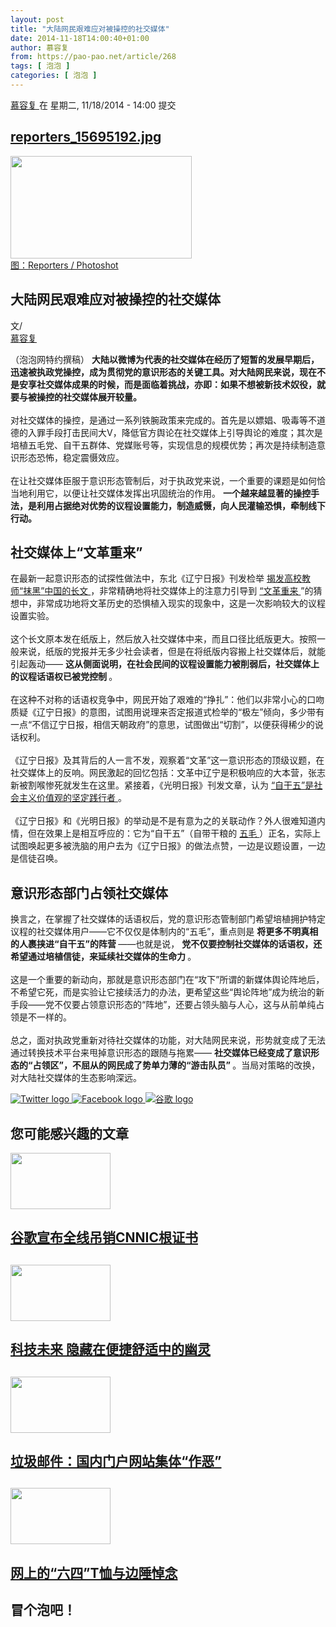 ```yaml
---
layout: post
title: "大陆网民艰难应对被操控的社交媒体"
date: 2014-11-18T14:00:40+01:00
author: 慕容复
from: https://pao-pao.net/article/268
tags: [ 泡泡 ]
categories: [ 泡泡 ]
---
```


<section class="clearfix" id="content" role="main">
 <div class="region region-content">
  <div class="block block-system" id="block-system-main">
   <div class="content">
    <div about="/article/268" class="node node-pao-pao-article node-promoted node-full view-mode-full clearfix" id="node-268" typeof="sioc:Item foaf:Document">
     <span class="rdf-meta element-hidden" content="大陆网民艰难应对被操控的社交媒体" property="dc:title">
     </span>
     <span class="rdf-meta element-hidden" content="0" datatype="xsd:integer" property="sioc:num_replies">
     </span>
     <div class="submitted">
      <span content="2014-11-18T14:00:40+01:00" datatype="xsd:dateTime" property="dc:date dc:created" rel="sioc:has_creator">
       <a about="/author/600" class="username" datatype="" href="/author/600" property="foaf:name" title="查看用户资料" typeof="sioc:UserAccount" xml:lang="">
        慕容复
       </a>
       在 星期二, 11/18/2014 - 14:00 提交
      </span>
     </div>
     <div class="content">
      <div class="field field-name-field-image field-type-image field-label-hidden">
       <div class="field-items">
        <div class="field-item even">
         <div class="file file-image file-image-jpeg" id="file-703--2">
          <h2 class="element-invisible">
           <a href="/file/703">
            reporters_15695192.jpg
           </a>
          </h2>
          <div class="content">
           <img alt="" height="164" src="https://pao-pao.net/sites/pao-pao.net/files/styles/article_detail/public/reporters_15695192.jpg?itok=1ueU0xSj" title="" typeof="foaf:Image" width="290"/>
           <div class="field field-name-field-image-source field-type-link-field field-label-hidden">
            <div class="field-items">
             <div class="field-item even">
              <a href="http://store.reporters.be/zoom.pgi?UNID=sccladjcprzizhmbkgnoyguvztnaaugsxjexmnacezkegxfqetfcazxatlatghldgrbqcbcegdbbchgiarnhptytmdwmdtnwfoplvbpnrqsvrze&amp;OBJET=15695192&amp;TY=1&amp;TR=531&amp;RI=2500097">
               图：Reporters / Photoshot
              </a>
             </div>
            </div>
           </div>
          </div>
         </div>
        </div>
       </div>
      </div>
      <div class="field field-name-title field-type-ds field-label-hidden">
       <div class="field-items">
        <div class="field-item even" property="dc:title">
         <h1 class="page-title">
          大陆网民艰难应对被操控的社交媒体
         </h1>
        </div>
       </div>
      </div>
      <div class="field-name-author">
       <div class="label-inline">
        文/
       </div>
       <a about="/author/600" class="username" datatype="" href="/author/600" property="foaf:name" title="查看用户资料" typeof="sioc:UserAccount" xml:lang="">
        慕容复
       </a>
      </div>
      <div class="field field-name-body field-type-text-with-summary field-label-hidden">
       <div class="field-items">
        <div class="field-item even" property="content:encoded">
         <p>
          （泡泡网特约撰稿）
          <strong>
           大陆以微博为代表的社交媒体在经历了短暂的发展早期后，迅速被执政党操控，成为贯彻党的意识形态的关键工具。对大陆网民来说，现在不是安享社交媒体成果的时候，而是面临着挑战，亦即：如果不想被新技术奴役，就要与被操控的社交媒体展开较量。
          </strong>
          <br/>
          <br/>
          对社交媒体的操控，是通过一系列铁腕政策来完成的。首先是以嫖娼、吸毒等不道德的入罪手段打击民间大V，降低官方舆论在社交媒体上引导舆论的难度；其次是培植五毛党、自干五群体、党媒账号等，实现信息的规模优势；再次是持续制造意识形态恐怖，稳定震慑效应。
          <br/>
          <br/>
          在让社交媒体臣服于意识形态管制后，对于执政党来说，一个重要的课题是如何恰当地利用它，以便让社交媒体发挥出巩固统治的作用。
          <strong>
           一个越来越显著的操控手法，是利用占据绝对优势的议程设置能力，制造威慑，向人民灌输恐惧，牵制线下行动。
          </strong>
         </p>
         <h2>
          社交媒体上“文革重来”
         </h2>
         <p>
          在最新一起意识形态的试探性做法中，东北《辽宁日报》刊发检举
          <a href="https://news.sina.com.cn/c/2014-11-14/151431145323.shtml" rel="nofollow">
           揭发高校教师“抹黑”中国的长文
          </a>
          ，非常精确地将社交媒体上的注意力引导到
          <a href="https://pao-pao.net/node/260" rel="nofollow">
           “文革重来
          </a>
          ”的猜想中，非常成功地将文革历史的恐惧植入现实的现象中，这是一次影响较大的议程设置实验。
          <br/>
          <br/>
          这个长文原本发在纸版上，然后放入社交媒体中来，而且口径比纸版更大。按照一般来说，纸版的党报并无多少社会读者，但是在将纸版内容搬上社交媒体后，就能引起轰动——
          <strong>
           这从侧面说明，在社会民间的议程设置能力被削弱后，社交媒体上的议程话语权已被党控制
          </strong>
          。
          <br/>
          <br/>
          在这种不对称的话语权竞争中，网民开始了艰难的“挣扎”：他们以非常小心的口吻质疑《辽宁日报》的意图，试图用说理来否定报道式检举的“极左”倾向，多少带有一点“不信辽宁日报，相信天朝政府”的意思，试图做出“切割”，以便获得稀少的说话权利。
          <br/>
          <br/>
          《辽宁日报》及其背后的人一言不发，观察着“文革”这一意识形态的顶级议题，在社交媒体上的反响。网民激起的回忆包括：文革中辽宁是积极响应的大本营，张志新被割喉惨死就发生在这里。紧接着，《光明日报》刊发文章，认为
          <a href="https://news.qq.com/a/20141115/031799.htm" rel="nofollow">
           “自干五”是社会主义价值观的坚定践行者
          </a>
          。
          <br/>
          <br/>
          《辽宁日报》和《光明日报》的举动是不是有意为之的关联动作？外人很难知道内情，但在效果上是相互呼应的：它为“自干五”（自带干粮的
          <a href="https://pao-pao.net/tags/156" rel="nofollow">
           五毛
          </a>
          ）正名，实际上试图唤起更多被洗脑的用户去为《辽宁日报》的做法点赞，一边是议题设置，一边是信徒召唤。
         </p>
         <h2>
          意识形态部门占领社交媒体
         </h2>
         <p>
          换言之，在掌握了社交媒体的话语权后，党的意识形态管制部门希望培植拥护特定议程的社交媒体用户——它不仅仅是体制内的“五毛”，重点则是
          <strong>
           将更多不明真相的人裹挟进“自干五”的阵营
          </strong>
          ——也就是说，
          <strong>
           党不仅要控制社交媒体的话语权，还希望通过培植信徒，来延续社交媒体的生命力
          </strong>
          。
          <br/>
          <br/>
          这是一个重要的新动向，那就是意识形态部门在“攻下”所谓的新媒体舆论阵地后，不希望它死，而是实验让它接续活力的办法，更希望这些“舆论阵地”成为统治的新手段——党不仅要占领意识形态的“阵地”，还要占领头脑与人心，这与从前单纯占领是不一样的。
          <br/>
          <br/>
          总之，面对执政党重新对待社交媒体的功能，对大陆网民来说，形势就变成了无法通过转换技术平台来甩掉意识形态的跟随与拖累——
          <strong>
           社交媒体已经变成了意识形态的“占领区”，不屈从的网民成了势单力薄的“游击队员”
          </strong>
          。当局对策略的改换，对大陆社交媒体的生态影响深远。
         </p>
        </div>
       </div>
      </div>
      <div class="field field-name-service-links-displays-group field-type-ds field-label-hidden">
       <div class="field-items">
        <div class="field-item even">
         <div class="service-links">
          <a class="service-links-twitter" href="https://twitter.com/share?url=https%3A//pao-pao.net/article/268&amp;text=%E5%A4%A7%E9%99%86%E7%BD%91%E6%B0%91%E8%89%B0%E9%9A%BE%E5%BA%94%E5%AF%B9%E8%A2%AB%E6%93%8D%E6%8E%A7%E7%9A%84%E7%A4%BE%E4%BA%A4%E5%AA%92%E4%BD%93" rel="nofollow" title="Share this on Twitter">
           <img alt="Twitter logo" src="https://pao-pao.net/sites/pao-pao.net/themes/rnw_paopao/servicelinks/png/twitter.png" typeof="foaf:Image"/>
          </a>
          <a class="service-links-facebook" href="https://www.facebook.com/sharer.php?u=https%3A//pao-pao.net/article/268&amp;t=%E5%A4%A7%E9%99%86%E7%BD%91%E6%B0%91%E8%89%B0%E9%9A%BE%E5%BA%94%E5%AF%B9%E8%A2%AB%E6%93%8D%E6%8E%A7%E7%9A%84%E7%A4%BE%E4%BA%A4%E5%AA%92%E4%BD%93" rel="nofollow" title="Share on Facebook">
           <img alt="Facebook logo" src="https://pao-pao.net/sites/pao-pao.net/themes/rnw_paopao/servicelinks/png/facebook.png" typeof="foaf:Image"/>
          </a>
          <a class="service-links-google" href="https://www.google.com/bookmarks/mark?op=add&amp;bkmk=https%3A//pao-pao.net/article/268&amp;title=%E5%A4%A7%E9%99%86%E7%BD%91%E6%B0%91%E8%89%B0%E9%9A%BE%E5%BA%94%E5%AF%B9%E8%A2%AB%E6%93%8D%E6%8E%A7%E7%9A%84%E7%A4%BE%E4%BA%A4%E5%AA%92%E4%BD%93" rel="nofollow" title="Bookmark this post on Google">
           <img alt="谷歌 logo" src="https://pao-pao.net/sites/pao-pao.net/themes/rnw_paopao/servicelinks/png/google.png" typeof="foaf:Image"/>
          </a>
         </div>
        </div>
       </div>
      </div>
     </div>
     <div class="block block-views related" id="block-views-articles-related-block-1">
      <h2>
       您可能感兴趣的文章
      </h2>
      <div class="content">
       <div class="view view-articles-related view-id-articles_related view-display-id-block_1 related promoted view-dom-id-880888147b47af1996321b8e22bc8495">
        <div class="view-content">
         <div class="views-row views-row-1 views-row-odd views-row-first">
          <div class="ds-2col node node-pao-pao-article node-promoted view-mode-home_promoted_block_ clearfix">
           <div class="group-left">
            <div class="field field-name-field-image field-type-image field-label-hidden">
             <div class="field-items">
              <div class="field-item even">
               <a href="/article/407">
                <img height="90" src="https://pao-pao.net/sites/pao-pao.net/files/styles/home_promoted/public/tearing.jpg?itok=96CxIwPF" typeof="foaf:Image" width="160"/>
               </a>
              </div>
             </div>
            </div>
           </div>
           <div class="group-right">
            <div class="field field-name-field-promotitle field-type-text field-label-hidden">
             <div class="field-items">
              <div class="field-item even">
               <h2>
                <a href="/article/407">
                 谷歌宣布全线吊销CNNIC根证书
                </a>
                <h2>
                </h2>
               </h2>
              </div>
             </div>
            </div>
           </div>
          </div>
         </div>
         <div class="views-row views-row-2 views-row-even">
          <div class="ds-2col node node-pao-pao-article node-promoted node-sticky view-mode-home_promoted_block_ clearfix">
           <div class="group-left">
            <div class="field field-name-field-image field-type-image field-label-hidden">
             <div class="field-items">
              <div class="field-item even">
               <a href="/article/747">
                <img height="90" src="https://pao-pao.net/sites/pao-pao.net/files/styles/home_promoted/public/4831082063976578284_0.jpg?itok=P9acRxGq" typeof="foaf:Image" width="160"/>
               </a>
              </div>
             </div>
            </div>
           </div>
           <div class="group-right">
            <div class="field field-name-field-promotitle field-type-text field-label-hidden">
             <div class="field-items">
              <div class="field-item even">
               <h2>
                <a href="/article/747">
                 科技未来  隐藏在便捷舒适中的幽灵
                </a>
                <h2>
                </h2>
               </h2>
              </div>
             </div>
            </div>
           </div>
          </div>
         </div>
         <div class="views-row views-row-3 views-row-odd">
          <div class="ds-2col node node-pao-pao-article view-mode-home_promoted_block_ clearfix">
           <div class="group-left">
            <div class="field field-name-field-image field-type-image field-label-hidden">
             <div class="field-items">
              <div class="field-item even">
               <a href="/article/22">
                <img height="90" src="https://pao-pao.net/sites/pao-pao.net/files/styles/home_promoted/public/spamillo1.png?itok=gnfgx525" typeof="foaf:Image" width="160"/>
               </a>
              </div>
             </div>
            </div>
           </div>
           <div class="group-right">
            <div class="field field-name-field-promotitle field-type-text field-label-hidden">
             <div class="field-items">
              <div class="field-item even">
               <h2>
                <a href="/article/22">
                 垃圾邮件：国内门户网站集体“作恶”
                </a>
                <h2>
                </h2>
               </h2>
              </div>
             </div>
            </div>
           </div>
          </div>
         </div>
         <div class="views-row views-row-4 views-row-even views-row-last">
          <div class="ds-2col node node-pao-pao-article node-promoted view-mode-home_promoted_block_ clearfix">
           <div class="group-left">
            <div class="field field-name-field-image field-type-image field-label-hidden">
             <div class="field-items">
              <div class="field-item even">
               <a href="/article/102">
                <img height="90" src="https://pao-pao.net/sites/pao-pao.net/files/styles/home_promoted/public/tshirt2.jpg?itok=6Il9o51j" typeof="foaf:Image" width="160"/>
               </a>
              </div>
             </div>
            </div>
           </div>
           <div class="group-right">
            <div class="field field-name-field-promotitle field-type-text field-label-hidden">
             <div class="field-items">
              <div class="field-item even">
               <h2>
                <a href="/article/102">
                 网上的“六四”T恤与边陲悼念
                </a>
                <h2>
                </h2>
               </h2>
              </div>
             </div>
            </div>
           </div>
          </div>
         </div>
        </div>
       </div>
      </div>
     </div>
     <!-- /.block -->
     <div class="comment-wrapper" id="comments">
      <h2 class="title comment-form">
       冒个泡吧！
      </h2>
     </div>
    </div>
   </div>
  </div>
  <!-- /.block -->
 </div>
 <!-- /.region -->
</section>

